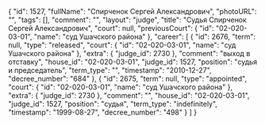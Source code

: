 {
    "id": 1527,
    "fullName": "Спирченок Сергей Александрович",
    "photoURL": "",
    "tags": [],
    "comment": "",
    "layout": "judge",
    "title": "Судья Спирченок Сергей Александрович",
    "court": null,
    "previousCourt": {
        "id": "02-020-03-01",
        "name": "суд Ушачского района"
    },
    "career": [
        {
            "id": 2676,
            "term": null,
            "type": "released",
            "court": {
                "id": "02-020-03-01",
                "name": "суд Ушачского района"
            },
            "extra": {
                "judge_id": 2730
            },
            "comment": "выход в отставку",
            "house_id": "02-020-03-01",
            "judge_id": 1527,
            "position": "судья и председатель",
            "term_type": "",
            "timestamp": "2010-12-27",
            "decree_number": "684"
        },
        {
            "id": 2675,
            "term": null,
            "type": "appointed",
            "court": {
                "id": "02-020-03-01",
                "name": "суд Ушачского района"
            },
            "extra": {
                "judge_id": 2730
            },
            "comment": "",
            "house_id": "02-020-03-01",
            "judge_id": 1527,
            "position": "судья",
            "term_type": "indefinitely",
            "timestamp": "1999-08-27",
            "decree_number": "498"
        }
    ]
}